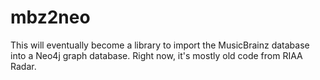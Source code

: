 # mbz2neo

This will eventually become a library to import the MusicBrainz database into a Neo4j graph database. Right now, it's mostly old code from RIAA Radar.
